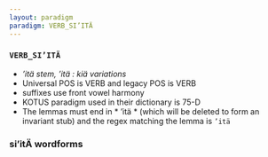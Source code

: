 ```yaml
---
layout: paradigm
paradigm: VERB_SI’ITÄ
---
```

### ` VERB_SI’ITÄ `

* _’itä stem, ’itä : kiä variations_
* Universal POS is VERB and legacy POS is VERB
* suffixes use front vowel harmony
* KOTUS paradigm used in their dictionary is 75-D
* The lemmas must end in * ’itä * (which will be deleted to form an invariant stub) and the regex matching the lemma is ` ’itä `

### si’itÄ wordforms


